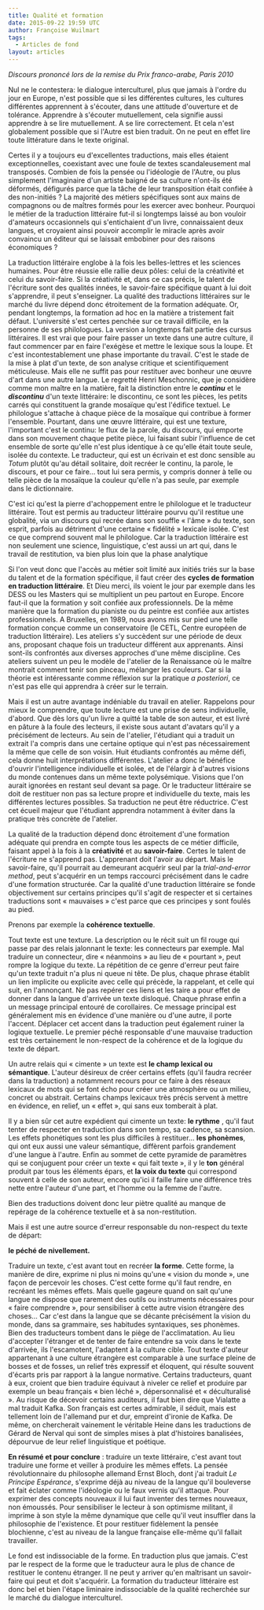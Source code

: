 ```yaml
---
title: Qualité et formation
date: 2015-09-22 19:59 UTC
author: Françoise Wuilmart
tags:
  - Articles de fond
layout: articles
---
```


_Discours prononcé lors de la remise du Prix franco-arabe, Paris 2010_

Nul ne le contestera: le dialogue interculturel, plus que jamais à l'ordre du jour en Europe, n'est possible que si les différentes cultures, les cultures différentes apprennent à s'écouter, dans une attitude d'ouverture et de tolérance. Apprendre à s'écouter mutuellement, cela signifie aussi apprendre à se lire mutuellement. A se lire correctement. Et cela n'est globalement possible que si l'Autre est bien traduit. On ne peut en effet lire toute littérature dans le texte original.

Certes il y a toujours eu d'excellentes traductions, mais elles étaient exceptionnelles, coexistant avec une foule de textes scandaleusement mal transposés. Combien de fois la pensée ou l'idéologie de l'Autre, ou plus simplement l'imaginaire d'un artiste baigné de sa culture n'ont-ils été déformés, défigurés parce que la tâche de leur transposition était confiée à des non-initiés ? La majorité des métiers spécifiques sont aux mains de compagnons ou de maîtres formés pour les exercer avec bonheur. Pourquoi le métier de la traduction littéraire fut-il si longtemps laissé au bon vouloir d'amateurs occasionnels qui s'entichaient d'un livre, connaissaient deux langues, et croyaient ainsi pouvoir accomplir le miracle après avoir convaincu un éditeur qui se laissait embobiner pour des raisons économiques ?

La traduction littéraire englobe à la fois les belles-lettres et les sciences humaines. Pour être réussie elle rallie deux pôles: celui de la créativité et celui du savoir-faire. Si la créativité et, dans ce cas précis, le talent de l'écriture sont des qualités innées, le savoir-faire spécifique quant à lui doit s'apprendre, il peut s'enseigner. La qualité des traductions littéraires sur le marché du livre dépend donc étroitement de la formation adéquate. Or, pendant longtemps, la formation ad hoc en la matière a tristement fait défaut. L'université s'est certes penchée sur ce travail difficile, en la personne de ses philologues. La version a longtemps fait partie des cursus littéraires. Il est vrai que pour faire passer un texte dans une autre culture, il faut commencer par en faire l'exégèse et mettre le lexique sous la loupe. Et c'est incontestablement une phase importante du travail. C'est le stade de la mise à plat d'un texte, de son analyse critique et scientifiquement méticuleuse. Mais elle ne suffit pas pour restituer avec bonheur une œuvre d'art dans une autre langue. Le regretté Henri Meschonnic, que je considère comme mon maître en la matière, fait la distinction entre le _**continu**_ et le _**discontinu**_ d'un texte littéraire: le discontinu, ce sont les pièces, les petits carrés qui constituent la grande mosaïque qu'est l'édifice textuel. Le philologue s'attache à chaque pièce de la mosaïque qui contribue à former l'ensemble. Pourtant, dans une œuvre littéraire, qui est une texture, l'important c'est le continu: le flux de la parole, du discours, qui emporte dans son mouvement chaque petite pièce, lui faisant subir l'influence de cet ensemble de sorte qu'elle n'est plus identique à ce qu'elle était toute seule, isolée du contexte. Le traducteur, qui est un écrivain et est donc sensible au _Totum_ plutôt qu'au détail solitaire, doit recréer le continu, la parole, le discours, et pour ce faire… tout lui sera permis, y compris donner à telle ou telle pièce de la mosaïque la couleur qu'elle n'a pas seule, par exemple dans le dictionnaire.

C'est ici qu'est la pierre d'achoppement entre le philologue et le traducteur littéraire. Tout est permis au traducteur littéraire pourvu qu'il restitue une globalité, via un discours qui recrée dans son souffle « l'âme » du texte, son esprit, parfois au détriment d'une certaine « fidélité » lexicale isolée. C'est ce que comprend souvent mal le philologue. Car la traduction littéraire est non seulement une science, linguistique, c'est aussi un art qui, dans le travail de restitution, va bien plus loin que la phase analytique

Si l'on veut donc que l'accès au métier soit limité aux initiés triés sur la base du talent et de la formation spécifique, il faut créer des **cycles de formation en traduction littéraire**. Et Dieu merci, ils voient le jour par exemple dans les DESS ou les Masters qui se multiplient un peu partout en Europe. Encore faut-il que la formation y soit confiée aux professionnels. De la même manière que la formation du pianiste ou du peintre est confiée aux artistes professionnels. A Bruxelles, en 1989, nous avons mis sur pied une telle formation conçue comme un conservatoire (le CETL, Centre européen de traduction littéraire). Les ateliers s'y succèdent sur une période de deux ans, proposant chaque fois un traducteur différent aux apprenants. Ainsi sont-ils confrontés aux diverses approches d'une même discipline. Ces ateliers suivent un peu le modèle de l'atelier de la Renaissance où le maître montrait comment tenir son pinceau, mélanger les couleurs. Car si la théorie est intéressante comme réflexion sur la pratique _a posteriori_, ce n'est pas elle qui apprendra à créer sur le terrain.

Mais il est un autre avantage indéniable du travail en atelier. Rappelons pour mieux le comprendre, que toute lecture est une prise de sens individuelle, d'abord. Que dès lors qu'un livre a quitté la table de son auteur, et est livré en pâture à la foule des lecteurs, il existe sous autant d'avatars qu'il y a précisément de lecteurs. Au sein de l'atelier, l'étudiant qui a traduit un extrait l'a compris dans une certaine optique qui n'est pas nécessairement la même que celle de son voisin. Huit étudiants confrontés au même défi, cela donne huit interprétations différentes. L'atelier a donc le bénéfice d'ouvrir l'intelligence individuelle et isolée, et de l'élargir à d'autres visions du monde contenues dans un même texte polysémique. Visions que l'on aurait ignorées en restant seul devant sa page. Or le traducteur littéraire se doit de restituer non pas sa lecture propre et individuelle du texte, mais les différentes lectures possibles. Sa traduction ne peut être réductrice. C'est cet écueil majeur que l'étudiant apprendra notamment à éviter dans la pratique très concrète de l'atelier.

La qualité de la traduction dépend donc étroitement d'une formation adéquate qui prendra en compte tous les aspects de ce métier difficile, faisant appel à la fois à la **créativité** et au **savoir-faire**. Certes le talent de l'écriture ne s'apprend pas. L'apprenant doit l'avoir au départ. Mais le savoir-faire, qu'il pourrait au demeurant acquérir seul par la _trial-and-error method_, peut s'acquérir en un temps raccourci précisément dans le cadre d'une formation structurée. Car la qualité d'une traduction littéraire se fonde objectivement sur certains principes qu'il s'agit de respecter et si certaines traductions sont « mauvaises » c'est parce que ces principes y sont foulés au pied.

Prenons par exemple la **cohérence textuelle**.

Tout texte est une texture. La description ou le récit suit un fil rouge qui passe par des relais jalonnant le texte: les connecteurs par exemple. Mal traduire un connecteur, dire « néanmoins » au lieu de « pourtant », peut rompre la logique du texte. La répétition de ce genre d'erreur peut faire qu'un texte traduit n'a plus ni queue ni tête. De plus, chaque phrase établit un lien implicite ou explicite avec celle qui précède, la rappelant, et celle qui suit, en l'annonçant. Ne pas repérer ces liens et les taire a pour effet de donner dans la langue d'arrivée un texte disloqué. Chaque phrase enfin a un message principal entouré de corollaires. Ce message principal est généralement mis en évidence d'une manière ou d'une autre, il porte l'accent. Déplacer cet accent dans la traduction peut également ruiner la logique textuelle. Le premier péché responsable d'une mauvaise traduction est très certainement le non-respect de la cohérence et de la logique du texte de départ.

Un autre relais qui « cimente » un texte est **le champ lexical ou sémantique**. L'auteur désireux de créer certains effets (qu'il faudra recréer dans la traduction) a notamment recours pour ce faire à des réseaux lexicaux de mots qui se font écho pour créer une atmosphère ou un milieu, concret ou abstrait. Certains champs lexicaux très précis servent à mettre en évidence, en relief, un « effet », qui sans eux tomberait à plat.

Il y a bien sûr cet autre expédient qui cimente un texte: **le rythme** , qu'il faut tenter de respecter en traduction dans son tempo, sa cadence, sa scansion. Les effets phonétiques sont les plus difficiles à restituer… **les phonèmes**, qui ont eux aussi une valeur sémantique, diffèrent parfois grandement d'une langue à l'autre. Enfin au sommet de cette pyramide de paramètres qui se conjuguent pour créer un texte « qui fait texte », il y le **ton** général produit par tous les éléments épars, et **la voix du texte** qui correspond souvent à celle de son auteur, encore qu'ici il faille faire une différence très nette entre l'auteur d'une part, et l'homme ou la femme de l'autre.

Bien des traductions doivent donc leur piètre qualité au manque de repérage de la cohérence textuelle et à sa non-restitution.

Mais il est une autre source d'erreur responsable du non-respect du texte de départ:

**le péché de nivellement.**

Traduire un texte, c'est avant tout en recréer **la forme**. Cette forme, la manière de dire, exprime ni plus ni moins qu'une « vision du monde », une façon de percevoir les choses. C'est cette forme qu'il faut rendre, en recréant les mêmes effets. Mais quelle gageure quand on sait qu'une langue ne dispose que rarement des outils ou instruments nécessaires pour « faire comprendre », pour sensibiliser à cette autre vision étrangère des choses… Car c'est dans la langue que se décante précisément la vision du monde, dans sa grammaire, ses habitudes syntaxiques, ses phonèmes. Bien des traducteurs tombent dans le piège de l'acclimatation. Au lieu d'accepter l'étranger et de tenter de faire entendre sa voix dans le texte d'arrivée, ils l'escamotent, l'adaptent à la culture cible. Tout texte d'auteur appartenant à une culture étrangère est comparable à une surface pleine de bosses et de fosses, un relief très expressif et éloquent, qui résulte souvent d'écarts pris par rapport à la langue normative. Certains traducteurs, quant à eux, croient que bien traduire équivaut à niveler ce relief et produire par exemple un beau français « bien léché », dépersonnalisé et « déculturalisé ». Au risque de décevoir certains auditeurs, il faut bien dire que Vialatte a mal traduit Kafka. Son français est certes admirable, il séduit, mais est tellement loin de l'allemand pur et dur, empreint d'ironie de Kafka. De même, on chercherait vainement le véritable Heine dans les traductions de Gérard de Nerval qui sont de simples mises à plat d'histoires banalisées, dépourvue de leur relief linguistique et poétique.

**En résumé et pour conclure** : traduire un texte littéraire, c'est avant tout traduire une forme et veiller à produire les mêmes effets. La pensée révolutionnaire du philosophe allemand Ernst Bloch, dont j'ai traduit _Le Principe Espérance_, s'exprime déjà au niveau de la langue qu'il bouleverse et fait éclater comme l'idéologie ou le faux vernis qu'il attaque. Pour exprimer des concepts nouveaux il lui faut inventer des termes nouveaux, non émoussés. Pour sensibiliser le lecteur à son optimisme militant, il imprime à son style la même dynamique que celle qu'il veut insuffler dans la philosophie de l'existence. Et pour restituer fidèlement la pensée blochienne, c'est au niveau de la langue française elle-même qu'il fallait travailler.

Le fond est indissociable de la forme. En traduction plus que jamais. C'est par le respect de la forme que le traducteur aura le plus de chance de restituer le contenu étranger. Il ne peut y arriver qu'en maîtrisant un savoir-faire qui peut et doit s'acquérir. La formation du traducteur littéraire est donc bel et bien l'étape liminaire indissociable de la qualité recherchée sur le marché du dialogue interculturel.
